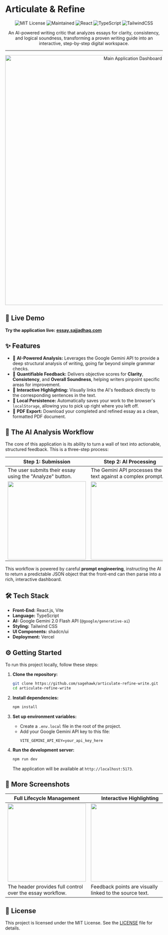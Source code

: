 # Articulate & Refine

<p align="center">
  <img alt="MIT License" src="https://img.shields.io/badge/License-MIT-green.svg">
  <img alt="Maintained" src="https://img.shields.io/badge/Maintained%3F-yes-green.svg">
  <img alt="React" src="https://img.shields.io/badge/React-20232A?style=for-the-badge&logo=react&logoColor=61DAFB">
  <img alt="TypeScript" src="https://img.shields.io/badge/TypeScript-007ACC?style=for-the-badge&logo=typescript&logoColor=white">
  <img alt="TailwindCSS" src="https://img.shields.io/badge/Tailwind_CSS-38B2AC?style=for-the-badge&logo=tailwind-css&logoColor=white">
</p>

<p align="center">
  An AI-powered writing critic that analyzes essays for clarity, consistency, and logical soundness, transforming a proven writing guide into an interactive, step-by-step digital workspace.
</p>

---

<p align="center">
  <img src="https://i.imgur.com/8SL0btJ.png" alt="Main Application Dashboard" width="800"/>
</p>

## 🚀 Live Demo

**Try the application live:** [**essay.sajjadhaq.com**](https://essay.sajjadhaq.com)

## ✨ Features

*   🤖 **AI-Powered Analysis:** Leverages the Google Gemini API to provide a deep structural analysis of writing, going far beyond simple grammar checks.
*   🎯 **Quantifiable Feedback:** Delivers objective scores for **Clarity**, **Consistency**, and **Overall Soundness**, helping writers pinpoint specific areas for improvement.
*   📝 **Interactive Highlighting:** Visually links the AI's feedback directly to the corresponding sentences in the text.
*   💾 **Local Persistence:** Automatically saves your work to the browser's `localStorage`, allowing you to pick up right where you left off.
*   📄 **PDF Export:** Download your completed and refined essay as a clean, formatted PDF document.

## 🧠 The AI Analysis Workflow

The core of this application is its ability to turn a wall of text into actionable, structured feedback. This is a three-step process:

| Step 1: Submission                                       | Step 2: AI Processing                                    | Step 3: Structured Results                               |
| -------------------------------------------------------- | -------------------------------------------------------- | -------------------------------------------------------- |
| The user submits their essay using the "Analyze" button. | The Gemini API processes the text against a complex prompt. | The app receives and visualizes the structured feedback. |
| <img src="https://i.imgur.com/bp0hAtz.png" width="250"/>  | <img src="https://i.imgur.com/cZwx53o.png" width="250"/>  | <img src="https://i.imgur.com/qhmAOV9.png" width="250"/>  |

This workflow is powered by careful **prompt engineering**, instructing the AI to return a predictable JSON object that the front-end can then parse into a rich, interactive dashboard.

## 🛠️ Tech Stack

*   **Front-End:** React.js, Vite
*   **Language:** TypeScript
*   **AI:** Google Gemini 2.0 Flash API (`@google/generative-ai`)
*   **Styling:** Tailwind CSS
*   **UI Components:** shadcn/ui
*   **Deployment:** Vercel

## ⚙️ Getting Started

To run this project locally, follow these steps:

1.  **Clone the repository:**
    ```bash
    git clone https://github.com/sagehawk/articulate-refine-write.git
    cd articulate-refine-write
    ```

2.  **Install dependencies:**
    ```bash
    npm install
    ```

3.  **Set up environment variables:**
    *   Create a `.env.local` file in the root of the project.
    *   Add your Google Gemini API key to this file:
        ```env
        VITE_GEMINI_API_KEY=your_api_key_here
        ```

4.  **Run the development server:**
    ```bash
    npm run dev
    ```
    The application will be available at `http://localhost:5173`.

## 📸 More Screenshots

| Full Lifecycle Management                                  | Interactive Highlighting                                | Simple Onboarding                                    |
| ---------------------------------------------------------- | ------------------------------------------------------- | ---------------------------------------------------- |
| <img src="https://i.imgur.com/vFPDpt0.png" width="250px" /> | <img src="https://i.imgur.com/inWwhGi.png" width="250px"/> | <img src="https://i.imgur.com/mCxykBW.png" width="250px"/> |
| The header provides full control over the essay workflow.  | Feedback points are visually linked to the source text. | A clear entry point lets users start writing instantly. |

## 📄 License

This project is licensed under the MIT License. See the [LICENSE](LICENSE) file for details.
